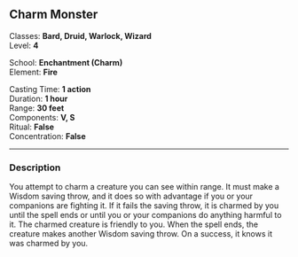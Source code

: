 ## Charm Monster

Classes: **Bard, Druid, Warlock, Wizard**  
Level: **4**  

School: **Enchantment (Charm)**  
Element: **Fire**  

Casting Time: **1 action**  
Duration: **1 hour**  
Range: **30 feet**  
Components: **V, S**  
Ritual: **False**  
Concentration: **False**  

------

### Description

You attempt to charm a creature you can see within range. It must make a Wisdom saving throw, and it does so with advantage if you or your companions are fighting it. If it fails the saving throw, it is charmed by you until the  spell ends or until you or your companions do anything harmful to it. The charmed creature is friendly to you. When the spell ends, the creature makes another Wisdom saving throw. On a success, it knows it was charmed by you.